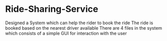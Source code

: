 # Ride-Sharing-Service
Designed a System which can help the rider to book the ride 
The ride is booked based on the nearest driver available
There are 4 files in the system which consists of a simple GUI for interaction with the user
